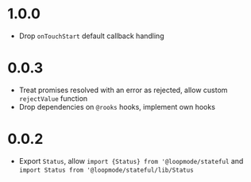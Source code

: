 # 1.0.0

-   Drop `onTouchStart` default callback handling

# 0.0.3

-   Treat promises resolved with an error as rejected, allow custom `rejectValue` function
-   Drop dependencies on `@rooks` hooks, implement own hooks

# 0.0.2

-   Export `Status`, allow `import {Status} from '@loopmode/stateful` and `import Status from '@loopmode/stateful/lib/Status`
